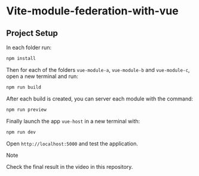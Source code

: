# Vite-module-federation-with-vue

## Project Setup

In each folder run:

```sh
npm install
```

Then for each of the folders `vue-module-a`, `vue-module-b` and `vue-module-c`, open a new terminal and run:

```sh
npm run build
```

After each build is created, you can server each module with the command:

```sh
npm run preview
```

Finally launch the app `vue-host` in a new terminal with:

```sh
npm run dev
```

Open `http://localhost:5000` and test the application.

> [!NOTE]
> Check the final result in the video in this repository.
